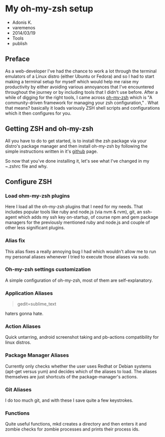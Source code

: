 # My oh-my-zsh setup
- Adonis K.
- varemenos
- 2014/03/19
- Tools
- publish

## Preface

As a web-developer I've had the chance to work a lot through the terminal emulators of a Linux distro (either Ubuntu or Fedora) and so I had to start making a terminal setup for myself which would help me raise my productivity by either avoiding various annoyances that I've encountered throughout the journey or by including tools that I didn't use before. After a while of digging for the right tools, I came across [oh-my-zsh](https://github.com/robbyrussell/oh-my-zsh) which is "A community-driven framework for managing your zsh configuration," . What that means? basically it loads variously ZSH shell scripts and configurations which it then configures for you.

## Getting ZSH and oh-my-zsh

All you have to do to get started, is to install the zsh package via your distro's package manager and then install oh-my-zsh by following the simple instructions written in it's [github](https://github.com/robbyrussell/oh-my-zsh#setup) page.

So now that you've done installing it, let's see what I've changed in my ~.zshrc file and why.

## Configure ZSH

### Load ohm-my-zsh plugins

<script src="https://gist.github.com/varemenos/9632120.js"></script>

Here I load all the oh-my-zsh plugins that I need for my needs. That includes popular tools like ruby and node.js (via nvm & rvm), git, an ssh-agent which adds my ssh key on-startup, of course npm and gem package managers for the previously mentioned ruby and node.js and couple of other less significant plugins.

### Alias fix

<script src="https://gist.github.com/varemenos/9632134.js"></script>

This alias fixes a really annoying bug I had which wouldn't allow me to run my personal aliases whenever I tried to execute those aliases via sudo.

### Oh-my-zsh settings customization

<script src="https://gist.github.com/varemenos/9632153.js"></script>

A simple configuration of oh-my-zsh, most of them are self-explanatory.

### Application Aliases

<script src="https://gist.github.com/varemenos/9632177.js"></script>

> gedit=sublime_text

haters gonna hate.

### Action Aliases

<script src="https://gist.github.com/varemenos/9632199.js"></script>

Quick untarring, android screenshot taking and pb-actions compatibility for linux distros.

### Package Manager Aliases

<script src="https://gist.github.com/varemenos/9632225.js"></script>

Currently only checks whether the user uses Redhat or Debian systems (apt-get versus yum) and decides which of the aliases to load. The aliases themselves are just shortcuts of the package-manager's actions.

### Git Aliases

<script src="https://gist.github.com/varemenos/9632243.js"></script>

I do too much git, and with these I save quite a few keystrokes.

### Functions

<script src="https://gist.github.com/varemenos/9632251.js"></script>

Quite useful functions, mkd creates a directory and then enters it and zombie checks for zombie processes and prints their process ids.
